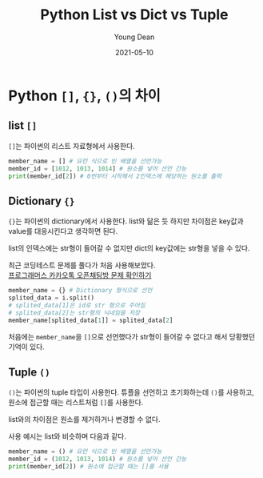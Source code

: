 ﻿---
title: "Python List vs Dict vs Tuple"
author: Young Dean
date: 2021-05-10
categories: [Lang_Python]
tags: [Python]
toc: true
toc_sticky: true
---
# Python ```[]```, ```{}```, ```()```의 차이

## list ```[]```
```[]```는 파이썬의 리스트 자료형에서 사용한다. 
```Python
member_name = [] # 요런 식으로 빈 배열을 선언가능
member_id = [1012, 1013, 1014] # 원소를 넣어 선언 간능
print(member_id[2]) # 0번부터 시작해서 2인덱스에 해당하는 원소를 출력
```

## Dictionary ```{}```
```{}```는 파이썬의 dictionary에서 사용한다. 
list와 닮은 듯 하지만 차이점은 key값과 value를 대응시킨다고 생각하면 된다.

list의 인덱스에는 str형이 들어갈 수 없지만 dict의 key값에는 str형을 넣을 수 있다. 

최근 코딩테스트 문제를 풀다가 처음 사용해보았다.  
[프로그래머스 카카오톡 오픈채팅방 문제 확인하기](https://programmers.co.kr/learn/courses/30/lessons/42888)

```Python
member_name = {} # Dictionary 형식으로 선언
splited_data = i.split() 
# splited_data[1]은 id로 str 형으로 주어짐
# splited_data[2]는 str형의 닉네임을 저장
member_name[splited_data[1]] = splited_data[2] 
```

처음에는 ```member_name```을 ```[]```으로 선언했다가 str형이 들어갈 수 없다고 해서 당황했던 기억이 있다. 

## Tuple ```()```
```()```는 파이썬의 tuple 타입이 사용한다. 
튜플을 선언하고 초기화하는데 ```()```를 사용하고, 원소에 접근할 때는 리스트처럼 ```[]```를 사용한다. 

list와의 차이점은 원소를 제거하거나 변경할 수 없다.

사용 예시는 list와 비슷하며 다음과 같다.

```Python
member_name = () # 요런 식으로 빈 배열을 선언가능
member_id = (1012, 1013, 1014) # 원소를 넣어 선언 간능
print(member_id[2]) # 원소에 접근할 때는 []를 사용
```
